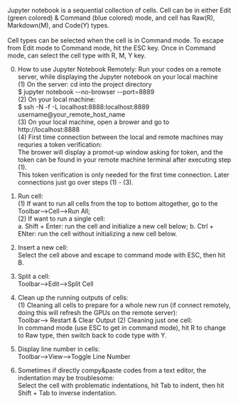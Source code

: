 Jupyter notebook is a sequential collection of cells. Cell can be in either Edit (green colored) & Command (blue colored) mode, and
cell has Raw(R), Markdown(M), and Code(Y) types. <br>
<br>
Cell types can be selected when the cell is in Command mode. To escape from Edit mode to Command mode, hit the ESC key. Once in Command mode, can select the cell type with R, M, Y key.<br>

0. How to use Jupyter Notebook Remotely: Run your codes on a remote server, while displaying the Jupyter notebook on your local machine<br>
(1) On the server: cd into the project directory<br>
$ jupyter notebook --no-browser --port=8889<br>
(2) On your local machine:<br>
$ ssh -N -f -L localhost:8888:localhost:8889 username@your_remote_host_name<br>
(3) On your local machine, open a brower and go to http://localhost:8888<br>
(4) First time connection between the local and remote machines may requries a token verification:<br>
The brower will display a promot-up window asking for token, and the token can be found in your remote machine terminal after executing step (1).<br>
This token verification is only needed for the first time connection. Later connections just go over steps (1) - (3).<br>

1. Run cell:<br>
(1) If want to run all cells from the top to bottom altogether, go to the Toolbar-->Cell-->Run All;<br>
(2) If want to run a single cell:<br>
  a. Shift + Enter: run the cell and initialize a new cell below;
  b. Ctrl + ENter: run the cell without initializing a new cell below.<br>

2. Insert a new cell:<br>
Select the cell above and escape to command mode with ESC, then hit B.<br>

3. Split a cell:<br>
Toolbar-->Edit-->Split Cell<br>

4. Clean up the running outputs of cells:<br>
(1) Cleaning all cells to prepare for a whole new run (if connect remotely, doing this will refresh the GPUs on the remote server):<br>
  Toolbar--> Restart & Clear Output
(2) Cleaning just one cell:<br>
  In command mode (use ESC to get in command mode), hit R to change to Raw type, then switch back to code type with Y.<br>

5. Display line number in cells:<br>
Toolbar-->View-->Toggle Line Number<br>
 
6. Sometimes if directly compy&paste codes from a text editor, the indentation may be troublesome:<br>
Select the cell with problematic indentations, hit Tab to indent, then hit Shift + Tab to inverse indentation.<br> 

